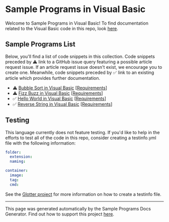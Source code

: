 # Sample Programs in Visual Basic

Welcome to Sample Programs in Visual Basic! To find documentation related to the Visual Basic 
code in this repo, look [here](https://sample-programs.therenegadecoder.com/languages/visual-basic).

## Sample Programs List

Below, you'll find a list of code snippets in this collection.
Code snippets preceded by :warning: link to a GitHub 
issue query featuring a possible article request issue. If an article request issue 
doesn't exist, we encourage you to create one. Meanwhile, code snippets preceded 
by :white_check_mark: link to an existing article which provides further documentation.

- :warning: [Bubble Sort in Visual Basic](https://github.com//TheRenegadeCoder/sample-programs-website/issues?utf8=%E2%9C%93&q=is%3Aissue+is%3Aopen+bubble+sort+visual-basic) [[Requirements](https://sample-programs.therenegadecoder.com/projects/bubble-sort)]
- :warning: [Fizz Buzz in Visual Basic](https://github.com//TheRenegadeCoder/sample-programs-website/issues?utf8=%E2%9C%93&q=is%3Aissue+is%3Aopen+fizz+buzz+visual-basic) [[Requirements](https://sample-programs.therenegadecoder.com/projects/fizz-buzz)]
- :white_check_mark: [Hello World in Visual Basic](https://sample-programs.therenegadecoder.com/projects/hello-world/visual-basic) [[Requirements](https://sample-programs.therenegadecoder.com/projects/hello-world)]
- :white_check_mark: [Reverse String in Visual Basic](https://sample-programs.therenegadecoder.com/projects/reverse-string/visual-basic) [[Requirements](https://sample-programs.therenegadecoder.com/projects/reverse-string)]

## Testing
This language currently does not feature testing. If you'd like to help in the efforts to test all
of the code in this repo, consider creating a testinfo.yml file with the following information:
        
```yml
folder:
  extension: 
  naming:

container:
  image: 
  tag: 
  cmd:
```

See the [Glotter project](https://github.com/auroq/glotter) for more information on how to create a testinfo file. 

---
This page was generated automatically by the Sample Programs Docs Generator. 
Find out how to support this project [here](https://github.com/TheRenegadeCoder/sample-programs-docs-generator).